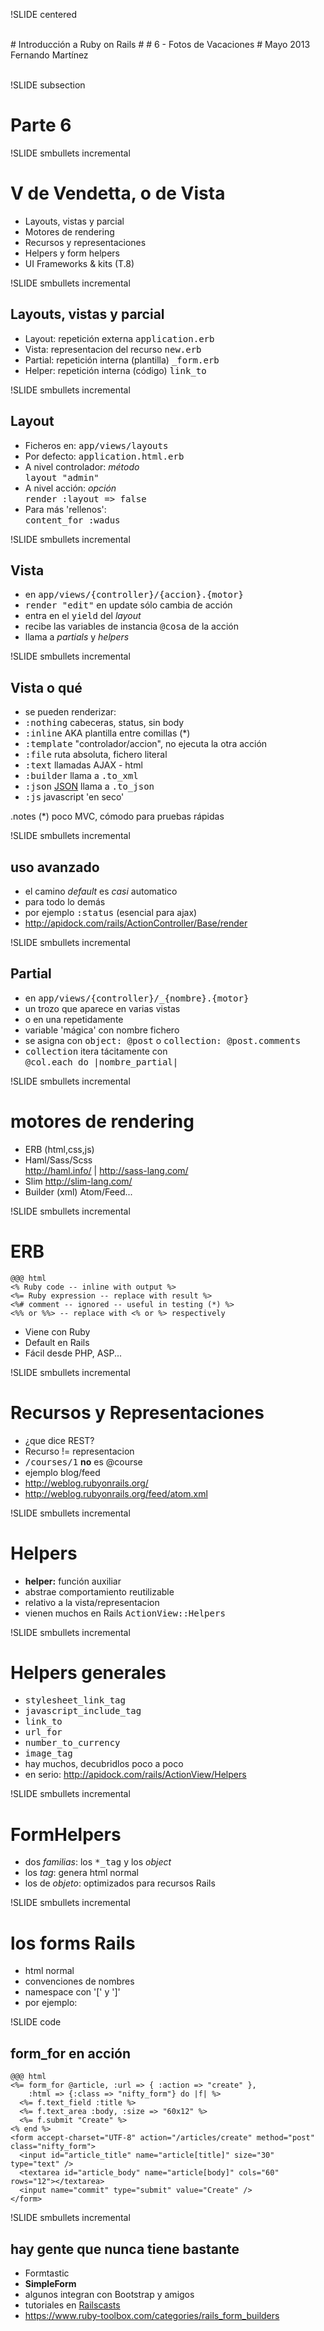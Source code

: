 !SLIDE centered
<div class="rails">&nbsp; </div>
# Introducción a Ruby on Rails #
# 6 - Fotos de Vacaciones #
Mayo 2013
<br>Fernando Martínez
<br>
<div class="redradix">&nbsp; </div>

!SLIDE subsection
# Parte 6 #

!SLIDE smbullets incremental
# V de Vendetta, o de Vista
* Layouts, vistas y parcial
* Motores de rendering
* Recursos y representaciones
* Helpers y form helpers
* UI Frameworks & kits (T.8)

!SLIDE smbullets incremental
## Layouts, vistas y parcial
* Layout: repetición externa <tt>application.erb</tt>
* Vista: representacion del recurso <tt>new.erb</tt>
* Partial: repetición interna (plantilla) <tt>\_form.erb</tt>
* Helper: repetición interna (código) <tt>link\_to</tt>

!SLIDE smbullets incremental
## Layout
* Ficheros en: <tt>app/views/layouts</tt>
* Por defecto: <tt>application.html.erb</tt>
* A nivel controlador: *método*<br><tt>layout "admin"</tt>
* A nivel acción: *opción*<br><tt>render :layout => false</tt>
* Para más 'rellenos':<br><tt>content\_for :wadus</tt>

!SLIDE smbullets incremental
## Vista
* en <tt>app/views/{controller}/{accion}.{motor}</tt>
* <tt>render "edit"</tt> en update sólo cambia de acción
* entra en el <tt>yield</tt> del _layout_
* recibe las variables de instancia <tt>@cosa</tt> de la acción
* llama a _partials_ y _helpers_

!SLIDE smbullets incremental
## Vista o qué
* se pueden renderizar:
* <tt>:nothing</tt> cabeceras, status, sin body
* <tt>:inline</tt> AKA plantilla entre comillas (*)
* <tt>:template</tt> "controlador/accion", no ejecuta la otra acción
* <tt>:file</tt> ruta absoluta, fichero literal
* <tt>:text</tt> llamadas AJAX - html
* <tt>:builder</tt> llama a <tt>.to_xml</tt>
* <tt>:json</tt> [JSON](https://es.wikipedia.org/wiki/JSON) llama a <tt>.to_json</tt>
* <tt>:js</tt> javascript 'en seco'

.notes (*) poco MVC, cómodo para pruebas rápidas

!SLIDE smbullets incremental
## uso avanzado
* el camino _default_ es _casi_ automatico
* para todo lo demás
* por ejemplo <tt>:status</tt> (esencial para ajax)
* <http://apidock.com/rails/ActionController/Base/render>

!SLIDE smbullets incremental
## Partial
* en <tt>app/views/{controller}/\_{nombre}.{motor}</tt>
* un trozo que aparece en varias vistas
* o en una repetidamente
* variable 'mágica' con nombre fichero
* se asigna con <tt>object: @post</tt> o <tt>collection: @post.comments</tt>
* <tt>collection</tt> itera tácitamente con <br><tt>@col.each do |nombre\_partial|</tt>

!SLIDE smbullets incremental
# motores de rendering
* ERB (html,css,js)
* Haml/Sass/Scss <br><http://haml.info/> | <http://sass-lang.com/>
* Slim <http://slim-lang.com/>
* Builder (xml) Atom/Feed...

!SLIDE smbullets incremental
# ERB #
    @@@ html
    <% Ruby code -- inline with output %>
    <%= Ruby expression -- replace with result %>
    <%# comment -- ignored -- useful in testing (*) %>
    <%% or %%> -- replace with <% or %> respectively

* Viene con Ruby
* Default en Rails
* Fácil desde PHP, ASP...

!SLIDE smbullets incremental
# Recursos y Representaciones
* ¿que dice REST?
* Recurso != representacion
* <tt>/courses/1</tt> **no** es @course
* ejemplo blog/feed
* <http://weblog.rubyonrails.org/>
* <http://weblog.rubyonrails.org/feed/atom.xml>

!SLIDE smbullets incremental
# Helpers
* **helper:** función auxiliar
* abstrae comportamiento reutilizable
* relativo a la vista/representacion
* vienen muchos en Rails <tt>ActionView::Helpers</tt>

!SLIDE smbullets incremental
# Helpers generales
* <tt>stylesheet\_link\_tag </tt>
* <tt>javascript\_include\_tag</tt>
* <tt>link\_to</tt>
* <tt>url\_for</tt>
* <tt>number\_to\_currency</tt>
* <tt>image\_tag</tt>
* hay muchos, decubridlos poco a poco
* en serio: <http://apidock.com/rails/ActionView/Helpers>

!SLIDE smbullets incremental
# FormHelpers
* dos _familias_: los <tt>*\_tag</tt> y los _object_
* los _tag_: genera html normal
* los de _objeto_: optimizados para recursos Rails

!SLIDE smbullets incremental
# los forms Rails
* html normal
* convenciones de nombres
* namespace con '[' y ']'
* por ejemplo: <tt></tt>

!SLIDE code
## form\_for en acción ##
    @@@ html
    <%= form_for @article, :url => { :action => "create" },
        :html => {:class => "nifty_form"} do |f| %>
      <%= f.text_field :title %>
      <%= f.text_area :body, :size => "60x12" %>
      <%= f.submit "Create" %>
    <% end %>
    <form accept-charset="UTF-8" action="/articles/create" method="post" class="nifty_form">
      <input id="article_title" name="article[title]" size="30" type="text" />
      <textarea id="article_body" name="article[body]" cols="60" rows="12"></textarea>
      <input name="commit" type="submit" value="Create" />
    </form>

!SLIDE smbullets incremental
## hay gente que nunca tiene bastante
* Formtastic
* **SimpleForm**
* algunos integran con Bootstrap y amigos
* tutoriales en [Railscasts](http://www.railscasts.com)
* <https://www.ruby-toolbox.com/categories/rails_form_builders>

